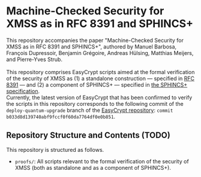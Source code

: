# Machine-Checked Security for XMSS as in RFC 8391 and SPHINCS+
This repository accompanies the paper "Machine-Checked Security for XMSS as in RFC 8391 and SPHINCS+", authored by Manuel Barbosa, François Dupressoir, Benjamin Grégoire, Andreas Hülsing, Matthias Meijers, and Pierre-Yves Strub.\
\
This repository comprises EasyCrypt scripts aimed at the formal verification of the security of XMSS as (1) a standalone construction &mdash; specified in [RFC 8391](https://www.rfc-editor.org/rfc/rfc8391) &mdash; and (2) a component of SPHINCS+ &mdash; specified in [the SPHINCS+ specification](https://sphincs.org/data/sphincs+-r3.1-specification.pdf).
\
Currently, the latest version of EasyCrypt that has been confirmed to verify the scripts in this repository corresponds to the following commit of the `deploy-quantum-upgrade` branch of the [EasyCrypt repository](https://github.com/EasyCrypt/easycrypt): `commit b033d8d139740abf9fccf0f60da7764df0e0b851`.

## Repository Structure and Contents (TODO)
This repository is structured as follows.
* `proofs/`: All scripts relevant to the formal verification of the security of XMSS (both as standalone and as a component of SPHINCS+).
